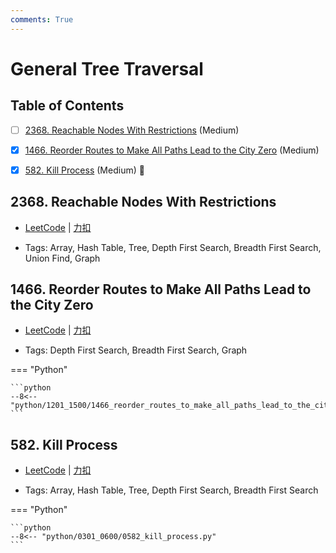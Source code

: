 ```yaml
---
comments: True
---
```


# General Tree Traversal

## Table of Contents

- [ ] [2368. Reachable Nodes With Restrictions](#2368-reachable-nodes-with-restrictions) (Medium)
- [x] [1466. Reorder Routes to Make All Paths Lead to the City Zero](#1466-reorder-routes-to-make-all-paths-lead-to-the-city-zero) (Medium)
- [x] [582. Kill Process](#582-kill-process) (Medium) 👑


## 2368. Reachable Nodes With Restrictions

-    [LeetCode](https://leetcode.com/problems/reachable-nodes-with-restrictions/) | [力扣](https://leetcode.cn/problems/reachable-nodes-with-restrictions/)

-   Tags: Array, Hash Table, Tree, Depth First Search, Breadth First Search, Union Find, Graph



## 1466. Reorder Routes to Make All Paths Lead to the City Zero

-    [LeetCode](https://leetcode.com/problems/reorder-routes-to-make-all-paths-lead-to-the-city-zero/) | [力扣](https://leetcode.cn/problems/reorder-routes-to-make-all-paths-lead-to-the-city-zero/)

-   Tags: Depth First Search, Breadth First Search, Graph

=== "Python"

    ```python
    --8<-- "python/1201_1500/1466_reorder_routes_to_make_all_paths_lead_to_the_city_zero.py"
    ```



## 582. Kill Process

-    [LeetCode](https://leetcode.com/problems/kill-process/) | [力扣](https://leetcode.cn/problems/kill-process/)

-   Tags: Array, Hash Table, Tree, Depth First Search, Breadth First Search

=== "Python"

    ```python
    --8<-- "python/0301_0600/0582_kill_process.py"
    ```
